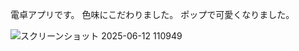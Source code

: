 電卓アプリです。
色味にこだわりました。
ポップで可愛くなりました。

![スクリーンショット 2025-06-12 110949](https://github.com/user-attachments/assets/2309c9e9-d684-4570-bf42-57ec7bef0981)

